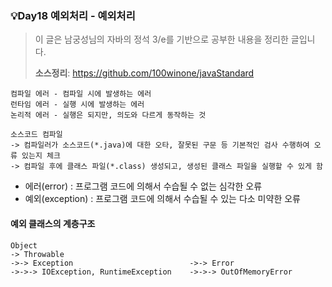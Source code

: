 ### 💡Day18 예외처리 - 예외처리
> 이 글은 남궁성님의 자바의 정석 3/e를 기반으로 공부한 내용을 정리한 글입니다.
>
> **소스정리**: https://github.com/100winone/javaStandard


```
컴파일 에러 - 컴파일 시에 발생하는 에러
런타임 에러 - 실행 시에 발생하는 에러
논리적 에러 - 실행은 되지만, 의도와 다르게 동작하는 것
```

```
소스코드 컴파일
-> 컴파일러가 소스코드(*.java)에 대한 오타, 잘못된 구문 등 기본적인 검사 수행하여 오류 있는지 체크
-> 컴파일 후에 클래스 파일(*.class) 생성되고, 생성된 클래스 파일을 실행할 수 있게 함
```

- 에러(error) : 프로그램 코드에 의해서 수습될 수 없는 심각한 오류
- 예외(exception) : 프로그램 코드에 의해서 수습될 수 있는 다소 미약한 오류

#### 예외 클래스의 계층구조
```
Object
-> Throwable
->-> Exception                          ->-> Error
->->-> IOException, RuntimeException    ->->-> OutOfMemoryError
```